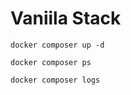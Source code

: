 Vaniila Stack
=============

    docker composer up -d
    
    docker composer ps
    
    docker composer logs